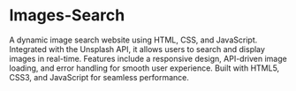 # Images-Search
A dynamic image search website using HTML, CSS, and JavaScript. Integrated with the Unsplash API, it allows users to search and display images in real-time. Features include a responsive design, API-driven image loading, and error handling for smooth user experience. Built with HTML5, CSS3, and JavaScript for seamless performance.
